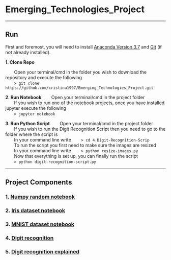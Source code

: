 # Emerging_Technologies_Project
***
## Run
First and foremost, you will need to install [Anaconda Version 3.7](https://www.anaconda.com/download/) and [Git](https://git-scm.com/book/en/v2/Getting-Started-Installing-Git) (if not already installed).

**1. Clone Repo**

&nbsp;&nbsp;&nbsp;&nbsp;&nbsp;&nbsp;&nbsp;Open your terminal/cmd in the folder you wish to download the repository and execute the following <br>
&nbsp;&nbsp;&nbsp;&nbsp;&nbsp;&nbsp;&nbsp;```> git clone https://github.com/cristina1997/Emerging_Technologies_Project.git```

**2. Run Notebook**
&nbsp;&nbsp;&nbsp;&nbsp;&nbsp;&nbsp;&nbsp;Open your terminal/cmd in the project folder <br>
&nbsp;&nbsp;&nbsp;&nbsp;&nbsp;&nbsp;&nbsp;If you wish to run one of the notebook projects, once you have installed jupyter execute the following <br>
&nbsp;&nbsp;&nbsp;&nbsp;&nbsp;&nbsp;&nbsp;```> jupyter notebook```

**3. Run Python Script**
&nbsp;&nbsp;&nbsp;&nbsp;&nbsp;&nbsp;&nbsp;Open your terminal/cmd in the project folder <br>
&nbsp;&nbsp;&nbsp;&nbsp;&nbsp;&nbsp;&nbsp;If you wish to run the Digit Recognition Script then you need to go to the folder where the script is <br>
&nbsp;&nbsp;&nbsp;&nbsp;&nbsp;&nbsp;&nbsp;In your command line write 
&nbsp;&nbsp;&nbsp;&nbsp;&nbsp;&nbsp;&nbsp;```> cd 4.Digit-Recognition-Scrip``` <br>
&nbsp;&nbsp;&nbsp;&nbsp;&nbsp;&nbsp;&nbsp;To run the script you first need to make sure the images are resized <br>
&nbsp;&nbsp;&nbsp;&nbsp;&nbsp;&nbsp;&nbsp;In your command line write 
&nbsp;&nbsp;&nbsp;&nbsp;&nbsp;&nbsp;&nbsp;```> python resize-images.py``` <br>
&nbsp;&nbsp;&nbsp;&nbsp;&nbsp;&nbsp;&nbsp;Now that everything is set up, you can finally run the script <br>
&nbsp;&nbsp;&nbsp;&nbsp;&nbsp;&nbsp;&nbsp;```> python digit-recognition-script.py```

***

## Project Components
### 1. [Numpy random notebook](https://github.com/cristina1997/Emerging_Technologies_Project/blob/master/1.Numpy-Random-Notebook/numpy-random-notebook.ipynb)

### 2. [Iris dataset notebook](https://github.com/cristina1997/Emerging_Technologies_Project/blob/master/2.Iris-Dataset-Notebook/iris-dataset-notebook.ipynb)

### 3. [MNIST dataset notebook](https://github.com/cristina1997/Emerging_Technologies_Project/blob/master/3.MNIST-Dataset-Notebook/MNIST-dataset-notebook.ipynb)

### 4. [Digit recognition](https://github.com/cristina1997/Emerging_Technologies_Project/tree/master/4.Digit-Recognition-Script)

### 5. [Digit recognition explained](https://github.com/cristina1997/Emerging_Technologies_Project/blob/master/5.Digit-Recognition-Notebook/digit-recognition-notebook.ipynb)
